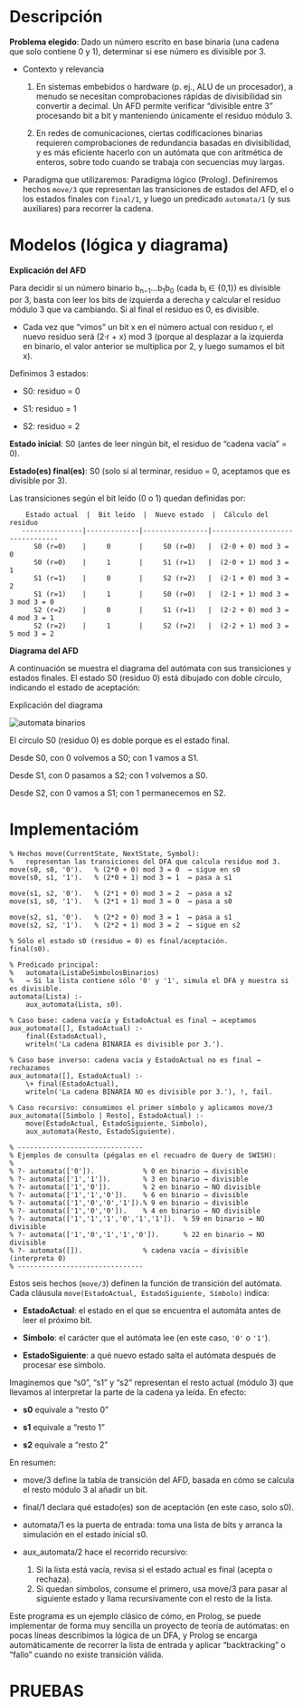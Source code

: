 # Descripción

**Problema elegido**: Dado un número escrito en base binaria (una cadena que solo contiene 0 y 1), determinar si ese número es divisible por 3.
- Contexto y relevancia
  1. En sistemas embebidos o hardware (p. ej., ALU de un procesador), a menudo se necesitan comprobaciones rápidas de divisibilidad sin convertir a decimal. Un AFD permite verificar “divisible entre 3” procesando bit a bit y manteniendo únicamente el residuo módulo 3.

  2. En redes de comunicaciones, ciertas codificaciones binarias requieren comprobaciones de redundancia basadas en divisibilidad, y es más eficiente hacerlo con un autómata que con aritmética de enteros, sobre todo cuando se trabaja con secuencias muy largas.

- Paradigma que utilizaremos: Paradigma lógico (Prolog).
Definiremos hechos `move/3` que representan las transiciones de estados del AFD, el o los estados finales con `final/1`, y luego un predicado `automata/1` (y sus auxiliares) para recorrer la cadena.


# Modelos (lógica y diagrama)

**Explicación del AFD**

Para decidir si un número binario b<sub>n−1</sub>…b<sub>1</sub>b<sub>0</sub> (cada b<sub>i</sub> ∈ {0,1}) es divisible por 3, basta con leer los bits de izquierda a derecha y calcular el residuo módulo 3 que va cambiando. Si al final el residuo es 0, es divisible.

- Cada vez que “vimos” un bit x en el número actual con residuo r, el nuevo residuo será (2·r + x) mod 3 (porque al desplazar a la izquierda en binario, el valor anterior se multiplica por 2, y luego sumamos el bit x).

Definimos 3 estados:

- S0: residuo = 0

- S1: residuo = 1

- S2: residuo = 2

**Estado inicial**: S0 (antes de leer ningún bit, el residuo de “cadena vacía” = 0).

**Estado(es) final(es)**: S0 (solo si al terminar, residuo = 0, aceptamos que es divisible por 3).

Las transiciones según el bit leído (0 o 1) quedan definidas por:
```
    Estado actual  |  Bit leído  |  Nuevo estado  |  Cálculo del residuo
   ---------------|-------------|----------------|--------------------------------
      S0 (r=0)    |     0       |     S0 (r=0)   |  (2·0 + 0) mod 3 = 0  
      S0 (r=0)    |     1       |     S1 (r=1)   |  (2·0 + 1) mod 3 = 1  
      S1 (r=1)    |     0       |     S2 (r=2)   |  (2·1 + 0) mod 3 = 2  
      S1 (r=1)    |     1       |     S0 (r=0)   |  (2·1 + 1) mod 3 = 3 mod 3 = 0  
      S2 (r=2)    |     0       |     S1 (r=1)   |  (2·2 + 0) mod 3 = 4 mod 3 = 1  
      S2 (r=2)    |     1       |     S2 (r=2)   |  (2·2 + 1) mod 3 = 5 mod 3 = 2  
```

**Diagrama del AFD**

A continuación se muestra el diagrama del autómata con sus transiciones y estados finales. El estado S0 (residuo 0) está dibujado con doble círculo, indicando el estado de aceptación:


Explicación del diagrama

![automata binarios](https://github.com/user-attachments/assets/8740fbf1-d9bd-4394-bb35-fdc3f4f3cd3b)


El círculo S0 (residuo 0) es doble porque es el estado final.

Desde S0, con 0 volvemos a S0; con 1 vamos a S1.

Desde S1, con 0 pasamos a S2; con 1 volvemos a S0.

Desde S2, con 0 vamos a S1; con 1 permanecemos en S2. 

# Implementacióm
```
% Hechos move(CurrentState, NextState, Symbol):
%   representan las transiciones del DFA que calcula residuo mod 3.
move(s0, s0, '0').   % (2*0 + 0) mod 3 = 0  → sigue en s0
move(s0, s1, '1').   % (2*0 + 1) mod 3 = 1  → pasa a s1

move(s1, s2, '0').   % (2*1 + 0) mod 3 = 2  → pasa a s2
move(s1, s0, '1').   % (2*1 + 1) mod 3 = 0  → pasa a s0

move(s2, s1, '0').   % (2*2 + 0) mod 3 = 1  → pasa a s1
move(s2, s2, '1').   % (2*2 + 1) mod 3 = 2  → sigue en s2

% Sólo el estado s0 (residuo = 0) es final/aceptación.
final(s0).

% Predicado principal:
%   automata(ListaDeSimbolosBinarios)
%   → Si la lista contiene sólo '0' y '1', simula el DFA y muestra si es divisible.
automata(Lista) :-
    aux_automata(Lista, s0).

% Caso base: cadena vacía y EstadoActual es final → aceptamos
aux_automata([], EstadoActual) :-
    final(EstadoActual),
    writeln('La cadena BINARIA es divisible por 3.').

% Caso base inverso: cadena vacía y EstadoActual no es final → rechazamos
aux_automata([], EstadoActual) :-
    \+ final(EstadoActual),
    writeln('La cadena BINARIA NO es divisible por 3.'), !, fail.

% Caso recursivo: consumimos el primer símbolo y aplicamos move/3
aux_automata([Simbolo | Resto], EstadoActual) :-
    move(EstadoActual, EstadoSiguiente, Simbolo),
    aux_automata(Resto, EstadoSiguiente).

% -------------------------------
% Ejemplos de consulta (pégalas en el recuadro de Query de SWISH):
%
% ?- automata(['0']).            % 0 en binario → divisible
% ?- automata(['1','1']).        % 3 en binario → divisible
% ?- automata(['1','0']).        % 2 en binario → NO divisible
% ?- automata(['1','1','0']).    % 6 en binario → divisible
% ?- automata(['1','0','0','1']).% 9 en binario → divisible
% ?- automata(['1','0','0']).    % 4 en binario → NO divisible
% ?- automata(['1','1','1','0','1','1']).  % 59 en binario → NO divisible
% ?- automata(['1','0','1','1','0']).      % 22 en binario → NO divisible
% ?- automata([]).               % cadena vacía → divisible (interpreta 0)
% -------------------------------
```

Estos seis hechos (`move/3`) definen la función de transición del autómata. Cada cláusula `move(EstadoActual, EstadoSiguiente, Símbolo)` indica:

- **EstadoActual**: el estado en el que se encuentra el automáta antes de leer el próximo bit.

- **Símbolo**: el carácter que el autómata lee (en este caso, `'0'` o `'1'`).

- **EstadoSiguiente**: a qué nuevo estado salta el autómata después de procesar ese símbolo.

Imaginemos que “s0”, “s1” y “s2” representan el resto actual (módulo 3) que llevamos al interpretar la parte de la cadena ya leída. En efecto:

- **s0** equivale a “resto 0”

- **s1** equivale a “resto 1”

- **s2** equivale a “resto 2”

En resumen:

- move/3 define la tabla de transición del AFD, basada en cómo se calcula el resto módulo 3 al añadir un bit.

- final/1 declara qué estado(es) son de aceptación (en este caso, solo s0).

- automata/1 es la puerta de entrada: toma una lista de bits y arranca la simulación en el estado inicial s0.

- aux_automata/2 hace el recorrido recursivo:
  
  1. Si la lista está vacía, revisa si el estado actual es final (acepta o rechaza).
  2. Si quedan símbolos, consume el primero, usa move/3 para pasar al siguiente estado y llama recursivamente con el resto de la lista.

Este programa es un ejemplo clásico de cómo, en Prolog, se puede implementar de forma muy sencilla un proyecto de teoría de autómatas: en pocas líneas describimos la lógica de un DFA, y Prolog se encarga automáticamente de recorrer la lista de entrada y aplicar “backtracking” o “fallo” cuando no existe transición válida.

# PRUEBAS


